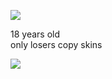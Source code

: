 ![](https://komarev.com/ghpvc/?username=yaorijuana&color=000000&label=witnesses&base=1000) 

18 years old <br/> only losers copy skins 





![](https://71781816.carrd.co/assets/images/image11.jpg?v=cb657133)
